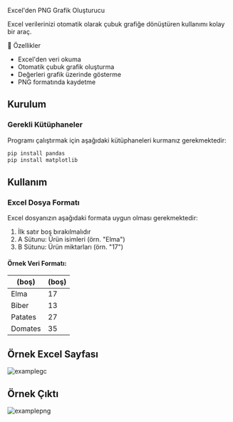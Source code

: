 Excel'den PNG Grafik Oluşturucu

Excel verilerinizi otomatik olarak çubuk grafiğe dönüştüren kullanımı kolay bir araç.

🌟 Özellikler

-  Excel'den veri okuma
-  Otomatik çubuk grafik oluşturma
-  Değerleri grafik üzerinde gösterme
-  PNG formatında kaydetme

##  Kurulum

### Gerekli Kütüphaneler

Programı çalıştırmak için aşağıdaki kütüphaneleri kurmanız gerekmektedir:

```bash
pip install pandas
pip install matplotlib
```

##  Kullanım

### Excel Dosya Formatı

Excel dosyanızın aşağıdaki formata uygun olması gerekmektedir:

1. İlk satır boş bırakılmalıdır
2. A Sütunu: Ürün isimleri (örn. "Elma")
3. B Sütunu: Ürün miktarları (örn. "17")

####  Örnek Veri Formatı:

| (boş) | (boş) |
|-------|-------|
| Elma  | 17    |
| Biber | 13    |
| Patates| 27    |
| Domates| 35    |

##  Örnek Excel Sayfası

![examplegc](https://github.com/user-attachments/assets/a0158265-4915-45c2-8f1f-64c0fff9c0be)

## Örnek Çıktı

![examplepng](https://github.com/user-attachments/assets/53f20de0-b1ed-4335-ba32-13cdaeda57b8)